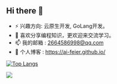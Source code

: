 ## Hi there 👋
- ⚡ 兴趣方向: 云原生开发, GoLang开发。
- 🧀 喜欢分享编程知识，更欢迎来交流学习。
- 📫 我的邮箱 : 2664586998@qq.com
- 📝 个人博客 : <a href="https://ai-feier.github.io/" rel="nofollow">https://ai-feier.github.io/</a>

[![Top Langs](https://github-readme-stats.vercel.app/api/top-langs/?username=Ai-feier&layout=compact)](https://github.com/Ai-feier/github-readme-stats)


<!-- just img 图片 -->
<img src="https://cdn.jsdelivr.net/gh/sun0225SUN/sun0225SUN/assets/images/icon.png" /></div>

<!--
**Ai-feier/Ai-feier** is a ✨ _special_ ✨ repository because its `README.md` (this file) appears on your GitHub profile.

Here are some ideas to get you started:

- 🔭 I’m currently working on ...
- 🌱 I’m currently learning ...
- 👯 I’m looking to collaborate on ...
- 🤔 I’m looking for help with ...
- 💬 Ask me about ...
- 📫 How to reach me: ...
- 😄 Pronouns: ...
- ⚡ Fun fact: ...
-->
